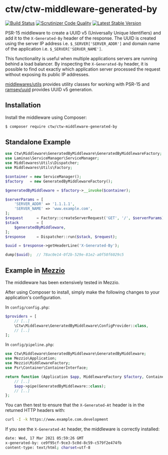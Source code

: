 # ctw/ctw-middleware-generated-by

[![Build Status](https://scrutinizer-ci.com/g/jonathanmaron/ctw-middleware-generated-by/badges/build.png?b=master)](https://scrutinizer-ci.com/g/jonathanmaron/ctw-middleware-generated-by/build-status/master)
[![Scrutinizer Code Quality](https://scrutinizer-ci.com/g/jonathanmaron/ctw-middleware-generated-by/badges/quality-score.png?b=master)](https://scrutinizer-ci.com/g/jonathanmaron/ctw-middleware-generated-by/?branch=master)
[![Latest Stable Version](https://poser.pugx.org/ctw/ctw-middleware-generated-by/v/stable)](https://packagist.org/packages/ctw/ctw-middleware-generated-by)

PSR-15 middleware to create a UUID v5 (Universally Unique Identifiers) and add it to the `X-Generated-By` header of the response. The UUID is created using the server IP address i.e. `$_SERVER['SERVER_ADDR']` and domain name of the application i.e. `$_SERVER['SERVER_NAME']`.

This functionality is useful when multiple applications servers are running behind a load balancer. By inspecting the `X-Generated-By` header, it is possible to find out exactly which application server processed the request without exposing its public IP addresses.

[middlewares/utils](https://packagist.org/packages/middlewares/utils) provides utility classes for working with PSR-15 and [ramsey/uuid](https://github.com/ramsey/uuid) provides UUID v5 generation.

## Installation

Install the middleware using Composer:

```bash
$ composer require ctw/ctw-middleware-generated-by
```

## Standalone Example

```php
use Ctw\Middleware\GeneratedByMiddleware\GeneratedByMiddlewareFactory;
use Laminas\ServiceManager\ServiceManager;
use Middlewares\Utils\Dispatcher;
use Middlewares\Utils\Factory;

$container = new ServiceManager();
$factory   = new GeneratedByMiddlewareFactory();

$generatedByMiddleware = $factory->__invoke($container);

$serverParams = [
    'SERVER_ADDR' => '1.1.1.1',
    'SERVER_NAME' => 'www.example.com',
];
$request      = Factory::createServerRequest('GET', '/', $serverParams);
$stack        = [
    $generatedByMiddleware,
];
$response     = Dispatcher::run($stack, $request);

$uuid = $response->getHeaderLine('X-Generated-By');

dump($uuid);  // 78ac0e14-0f2b-529e-81e2-a0f50f6029c5
```

## Example in [Mezzio](https://docs.mezzio.dev/)

The middleware has been extensively tested in Mezzio.

After using Composer to install, simply make the following changes to your application's configuration.

In `config/config.php`:

```php
$providers = [
    // [..]
    \Ctw\Middleware\GeneratedByMiddleware\ConfigProvider::class,
    // [..]    
];
```

In `config/pipeline.php`:

```php
use Ctw\Middleware\GeneratedByMiddleware\GeneratedByMiddleware;
use Mezzio\Application;
use Mezzio\MiddlewareFactory;
use Psr\Container\ContainerInterface;

return function (Application $app, MiddlewareFactory $factory, ContainerInterface $container): void {
    // [..]
    $app->pipe(GeneratedByMiddleware::class);
    // [..]
};
```

You can then test to ensure that the `X-Generated-At` header is in the returned HTTP headers with:

```bash
curl -I -k https://www.example.com.development
```

If you see the `X-Generated-At` header, the middleware is correctly installed:

```bash
date: Wed, 17 Mar 2021 05:59:26 GMT
x-generated-by: ce9f95cf-9ce3-5c0d-8c59-c579f2e474fb
content-type: text/html; charset=utf-8
```
